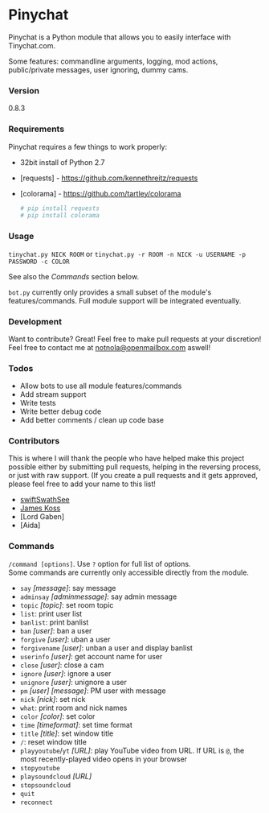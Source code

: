 # Pinychat

Pinychat is a Python module that allows you to easily interface with Tinychat.com. 

Some features: commandline arguments, logging, mod actions, public/private messages, user ignoring, dummy cams.

### Version
0.8.3

### Requirements 

Pinychat requires a few things to work properly:
* 32bit install of Python 2.7
* [requests] - https://github.com/kennethreitz/requests 
* [colorama] - https://github.com/tartley/colorama

    ```sh
    # pip install requests 
    # pip install colorama
    ```

### Usage

`tinychat.py NICK ROOM` or `tinychat.py -r ROOM -n NICK -u USERNAME -p PASSWORD -c COLOR`

See also the *Commands* section below.

`bot.py` currently only provides a small subset of the module's features/commands. Full module support will be integrated eventually.
	

### Development

Want to contribute? Great! Feel free to make pull requests at your discretion! Feel free to contact me at notnola@openmailbox.com aswell! 

### Todos

 - Allow bots to use all module features/commands
 - Add stream support
 - Write tests
 - Write better debug code
 - Add better comments / clean up code base


### Contributors
This is where I will thank the people who have helped make this project possible either by submitting pull requests, helping in the reversing process, or just with raw support. (If you create a pull requests and it gets approved, please feel free to add your name to this list!
- [swiftSwathSee](https://github.com/swiftSwathSee)
- [James Koss](http://www.jameskoss.com)
- [Lord Gaben]
- [Aida]

### Commands

`/command [options]`. Use `?` option for full list of options.  
Some commands are currently only accessible directly from the module. 

* `say` *[message]*: say message
* `adminsay` *[adminmessage]*: say admin message
* `topic` *[topic]*: set room topic 
* `list`: print user list
* `banlist`: print banlist 
* `ban` *[user]*: ban a user
* `forgive` *[user]*: uban a user
* `forgivename` *[user]*: unban a user and display banlist
* `userinfo` *[user]*: get account name for user
* `close` *[user]*: close a cam
* `ignore` *[user]*: ignore a user
* `unignore` *[user]*: unignore a user
* `pm` *[user]* *[message]*: PM user with message
* `nick` *[nick]*: set nick
* `what`: print room and nick names
* `color` *[color]*: set color
* `time` *[timeformat]*: set time format
* `title` *[title]*: set window title
* `/`: reset window title
* `playyoutube`/`yt` *[URL]*: play YouTube video from URL. If URL is `@`, the most recently-played video opens in your browser
* `stopyoutube` 
* `playsoundcloud` *[URL]*
* `stopsoundcloud` 
* `quit`
* `reconnect` 

